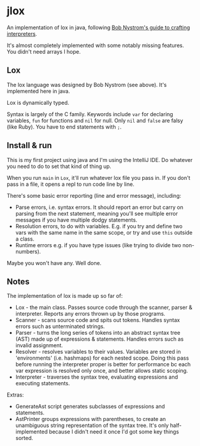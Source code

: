# jlox

An implementation of lox in java, following [Bob Nystrom's guide to crafting
interpreters](https://craftinginterpreters.com/).

It's almost completely implemented with some notably missing features. You didn't need
arrays I hope.

## Lox

The lox language was designed by Bob Nystrom (see above). It's implemented here in java.

Lox is dynamically typed.
 
Syntax is largely of the C family. Keywords include `var` for declaring variables, `fun`
for functions and `nil` for null. Only `nil` and `false` are falsy (like Ruby). You have to 
end statements with `;`.


## Install & run
This is my first project using java and I'm using the IntelliJ IDE. Do whatever you need 
to do to set that kind of thing up.
 
When you run `main` in `Lox`, it'll run whatever lox file you pass in. If you don't pass in
a file, it opens a repl to run code line by line.
 
There's some basic error reporting (line and error message), including:
* Parse errors, i.e. syntax errors. It should report an error but carry on parsing
from the next statement, meaning you'll see multiple error messages if you have multiple 
dodgy statements.
* Resolution errors, to do with variables. E.g. if you try and define two vars with the same
name in the same scope, or try and use `this` outside a class.
* Runtime errors e.g. if you have type issues (like trying to divide two non-numbers). 
 
Maybe you won't have any. Well done.

## Notes

The implementation of lox is made up so far of:
* Lox - the main class. Passes source code through the scanner, parser & interpreter.
Reports any errors thrown up by those programs.
* Scanner - scans source code and spits out tokens. Handles syntax errors such as
unterminated strings.
* Parser - turns the long series of tokens into an abstract syntax tree (AST) made up of 
expressions & statements. Handles errors such as invalid assignment.
* Resolver - resolves variables to their values. Variables are stored in 'environments'
(i.e. hashmaps) for each nested scope. Doing this pass before running the interpreter
proper is better for performance bc each var expression is resolved only once, and better
allows static scoping.
* Interpreter - traverses the syntax tree, evaluating expressions and executing statements.

Extras:
* GenerateAst script generates subclasses of expressions and statements.
* AstPrinter groups expressions with parentheses, to create an unambiguous string
representation of the syntax tree. It's only half-implemented because I didn't need it once
I'd got some key things sorted. 

